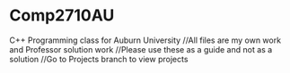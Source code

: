 # Comp2710AU
C++ Programming class for Auburn University
//All files are my own work and Professor solution work
//Please use these as a guide and not as a solution
//Go to Projects branch to view projects
